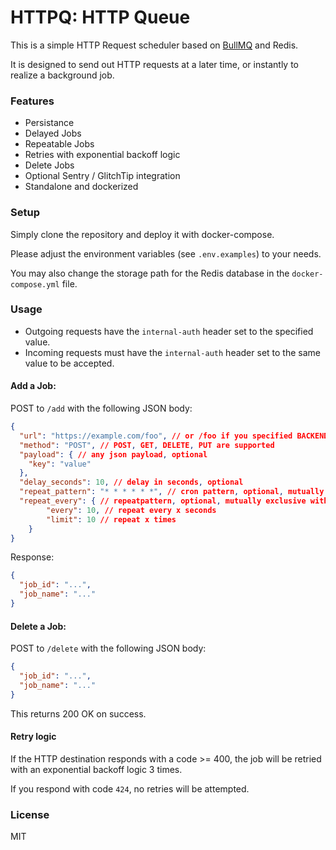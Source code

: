 # HTTPQ: HTTP Queue

This is a simple HTTP Request scheduler based on [BullMQ](https://github.com/taskforcesh/bullmq) and Redis.

It is designed to send out HTTP requests at a later time, or instantly to realize a background job.

### Features
- Persistance
- Delayed Jobs
- Repeatable Jobs
- Retries with exponential backoff logic
- Delete Jobs
- Optional Sentry / GlitchTip integration
- Standalone and dockerized

### Setup
Simply clone the repository and deploy it with docker-compose.

Please adjust the environment variables (see `.env.examples`) to your needs.

You may also change the storage path for the Redis database in the `docker-compose.yml` file.

### Usage
- Outgoing requests have the `internal-auth` header set to the specified value.
- Incoming requests must have the `internal-auth` header set to the same value to be accepted.
#### Add a Job:
POST to `/add` with the following JSON body:
```json
{
  "url": "https://example.com/foo", // or /foo if you specified BACKEND_HOSTNAME
  "method": "POST", // POST, GET, DELETE, PUT are supported
  "payload": { // any json payload, optional
    "key": "value"
  },
  "delay_seconds": 10, // delay in seconds, optional
  "repeat_pattern": "* * * * * *", // cron pattern, optional, mutually exclusive with delay_seconds and repeat_every
  "repeat_every": { // repeatpattern, optional, mutually exclusive with delay_seconds and repeat_pattern
        "every": 10, // repeat every x seconds
        "limit": 10 // repeat x times
    }
}
```
Response:
```json
{
  "job_id": "...",
  "job_name": "..."
}
```

#### Delete a Job:
POST to `/delete` with the following JSON body:
```json
{
  "job_id": "...",
  "job_name": "..."
}
```
This returns 200 OK on success.

#### Retry logic
If the HTTP destination responds with a code >= 400, the job will be retried with an exponential backoff logic 3 times.

If you respond with code `424`, no retries will be attempted.

### License
MIT
